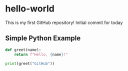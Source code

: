 # hello-world
This is my first GitHub repository!
Initial commit
for today
## Simple Python Example

```python
def greet(name):
    return f"Hello, {name}!"

print(greet("GitHub"))



